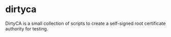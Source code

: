 # dirtyca
DirtyCA is a small collection of scripts to create a self-signed root certificate authority for testing.
